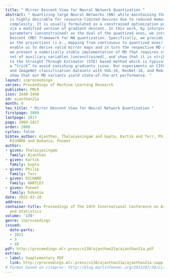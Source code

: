 ```yaml
---
title: " Mirror Descent View for Neural Network Quantization "
abstract: " Quantizing large Neural Networks (NN) while maintaining the performance
  is highly desirable for resource-limited devices due to reduced memory and time
  complexity. It is usually formulated as a constrained optimization problem and optimized
  via a modified version of gradient descent. In this work, by interpreting the continuous
  parameters (unconstrained) as the dual of the quantized ones, we introduce a Mirror
  Descent (MD) framework for NN quantization. Specifically, we provide conditions
  on the projections (i.e., mapping from continuous to quantized ones) which would
  enable us to derive valid mirror maps and in turn the respective MD updates. Furthermore,
  we present a numerically stable implementation of MD that requires storing an additional
  set of auxiliary variables (unconstrained), and show that it is strikingly analogous
  to the Straight Through Estimator (STE) based method which is typically viewed as
  a “trick” to avoid vanishing gradients issue. Our experiments on CIFAR-10/100, TinyImageNet,
  and ImageNet classification datasets with VGG-16, ResNet-18, and MobileNetV2 architectures
  show that our MD variants yield state-of-the-art performance. "
layout: inproceedings
series: Proceedings of Machine Learning Research
publisher: PMLR
issn: 2640-3498
id: ajanthan21a
month: 0
tex_title: " Mirror Descent View for Neural Network Quantization "
firstpage: 2809
lastpage: 2817
page: 2809-2817
order: 2809
cycles: false
bibtex_author: Ajanthan, Thalaiyasingam and Gupta, Kartik and Torr, Philip and HARTLEY,
  RICHARD and Dokania, Puneet
author:
- given: Thalaiyasingam
  family: Ajanthan
- given: Kartik
  family: Gupta
- given: Philip
  family: Torr
- given: RICHARD
  family: HARTLEY
- given: Puneet
  family: Dokania
date: 2021-03-18
address:
container-title: Proceedings of The 24th International Conference on Artificial Intelligence
  and Statistics
volume: '130'
genre: inproceedings
issued:
  date-parts:
  - 2021
  - 3
  - 18
pdf: http://proceedings.mlr.press/v130/ajanthan21a/ajanthan21a.pdf
extras:
- label: Supplementary PDF
  link: http://proceedings.mlr.press/v130/ajanthan21a/ajanthan21a-supp.pdf
# Format based on citeproc: http://blog.martinfenner.org/2013/07/30/citeproc-yaml-for-bibliographies/
---
```

